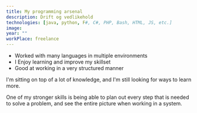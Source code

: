 ```yaml
---
title: My programming arsenal
description: Drift og vedlikehold
technologies: [java, python, F#, C#, PHP, Bash, HTML, JS, etc.]
image: 
year: ""
workPlace: freelance
---
```


- Worked with many languages in multiple environments
- I Enjoy learning and improve my skillset
- Good at working in a very structured manner


I'm sitting on top of a lot of knowledge, and I'm still looking for ways to learn more.

One of my stronger skills is being able to plan out every step that is needed to solve a problem,
and see the entire picture when working in a system.
